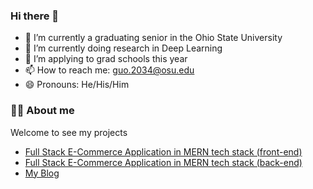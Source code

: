 ### Hi there 👋

- 🔭 I’m currently a graduating senior in the Ohio State University
- 🌱 I’m currently doing research in Deep Learning
- 👯 I’m applying to grad schools this year
- 📫 How to reach me: guo.2034@osu.edu
- 😄 Pronouns: He/His/Him

### 👨‍🚒 About me

Welcome to see my projects
  - [Full Stack E-Commerce Application in MERN tech stack (front-end)](https://github.com/guochenmeinian/MERN-Project-Frontend)
  - [Full Stack E-Commerce Application in MERN tech stack (back-end)](https://github.com/guochenmeinian/MERN-Project-Backend)
  - [My Blog](https://main--guochenmeinian.netlify.app/about/)
